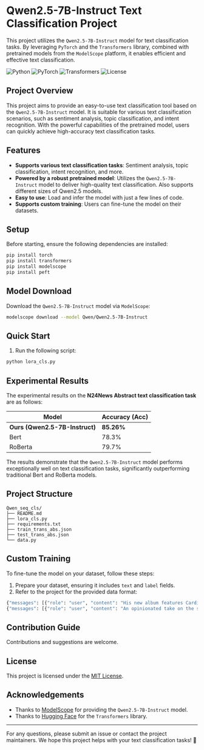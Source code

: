 # Qwen2.5-7B-Instruct Text Classification Project

This project utilizes the `Qwen2.5-7B-Instruct` model for text classification tasks. By leveraging `PyTorch` and the `Transformers` library, combined with pretrained models from the `ModelScope` platform, it enables efficient and effective text classification.

![Python](https://img.shields.io/badge/Python-3.8%2B-blue)
![PyTorch](https://img.shields.io/badge/PyTorch-2.0%2B-orange)
![Transformers](https://img.shields.io/badge/Transformers-4.30%2B-green)
![License](https://img.shields.io/badge/License-MIT-yellow)

## Project Overview

This project aims to provide an easy-to-use text classification tool based on the `Qwen2.5-7B-Instruct` model. It is suitable for various text classification scenarios, such as sentiment analysis, topic classification, and intent recognition. With the powerful capabilities of the pretrained model, users can quickly achieve high-accuracy text classification tasks.

## Features

- **Supports various text classification tasks**: Sentiment analysis, topic classification, intent recognition, and more.
- **Powered by a robust pretrained model**: Utilizes the `Qwen2.5-7B-Instruct` model to deliver high-quality text classification. Also supports different sizes of Qwen2.5 models.
- **Easy to use**: Load and infer the model with just a few lines of code.
- **Supports custom training**: Users can fine-tune the model on their datasets.

## Setup

Before starting, ensure the following dependencies are installed:

```bash
pip install torch
pip install transformers
pip install modelscope
pip install peft
```

## Model Download

Download the `Qwen2.5-7B-Instruct` model via `ModelScope`:

```bash
modelscope download --model Qwen/Qwen2.5-7B-Instruct
```

## Quick Start

1. Run the following script:

```bash
python lora_cls.py
```

## Experimental Results

The experimental results on the **N24News Abstract text classification task** are as follows:

| Model                        | Accuracy (Acc) |
|------------------------------|----------------|
| **Ours (Qwen2.5-7B-Instruct)** | **85.26%**     |
| Bert                         | 78.3%          |
| RoBerta                      | 79.7%          |

The results demonstrate that the `Qwen2.5-7B-Instruct` model performs exceptionally well on text classification tasks, significantly outperforming traditional Bert and RoBerta models.

## Project Structure

```
Qwen_seq_cls/
├── README.md               
├── lora_cls.py                 
├── requirements.txt        
├── train_trans_abs.json
├── test_trans_abs.json          
└── data.py               
```

## Custom Training

To fine-tune the model on your dataset, follow these steps:

1. Prepare your dataset, ensuring it includes `text` and `label` fields.
2. Refer to the project for the provided data format:
```bash
{"messages": [{"role": "user", "content": "His new album features Cardi B, Justin Bieber, Chance the Rapper and countless other stars. But why?"}], "label": 22}
{"messages": [{"role": "user", "content": "An opinionated take on the songwriter's major works, from a delayed debut to a Pulitzer Prize-winning classic."}], "label": 18}
```

## Contribution Guide

Contributions and suggestions are welcome.

## License

This project is licensed under the [MIT License](LICENSE).

## Acknowledgements

- Thanks to [ModelScope](https://www.modelscope.cn/) for providing the `Qwen2.5-7B-Instruct` model.
- Thanks to [Hugging Face](https://huggingface.co/) for the `Transformers` library.

---

For any questions, please submit an issue or contact the project maintainers. We hope this project helps with your text classification tasks! 🚀

